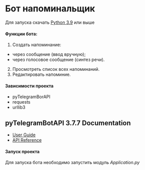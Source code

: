 # Бот напоминальщик
Для запуска скачать [Python 3.9](https://www.python.org/downloads/windows/) или выше

#### Функции бота:
1. Создать напоминание:
- через сообщение (ввод вручную);
- через голосовое сообщение (синтез речи).
2. Просмотреть список всех напоминаний.
3. Редактировать напоминие.

#### Зависимости проекта
- pyTelegramBorAPI
- requests
- urllib3

## pyTelegramBotAPI 3.7.7 Documentation
- [User Guide](https://pypi.org/project/pyTelegramBotAPI/)
- [API Reference](https://core.telegram.org/bots/api)

#### Запуск проекта
Для запуска бота необходимо запустить модуль *Application.py*